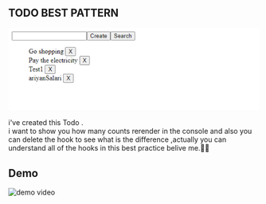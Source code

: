 TODO BEST PATTERN 
-
<img src='/public/todo.png'/>

i've created this Todo .<br/>
i want to show you how many counts rerender in the console and also you can delete the hook to see what is the difference ,actually you can understand all of the hooks in this best practice belive me.🕵️‍♂️


Demo 
-
<img src="/public/Todo.mov" alt="demo video "/>

